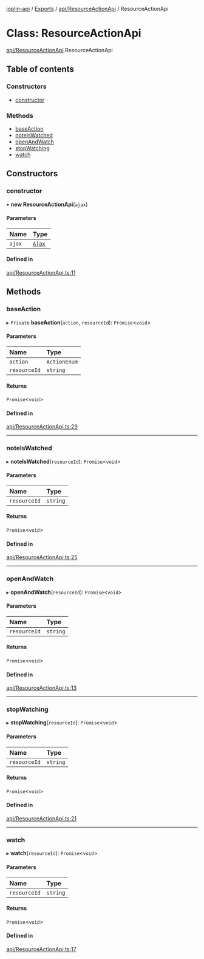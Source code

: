 [joplin-api](../README.md) / [Exports](../modules.md) / [api/ResourceActionApi](../modules/api_ResourceActionApi.md) / ResourceActionApi

# Class: ResourceActionApi

[api/ResourceActionApi](../modules/api_ResourceActionApi.md).ResourceActionApi

## Table of contents

### Constructors

- [constructor](api_ResourceActionApi.ResourceActionApi.md#constructor)

### Methods

- [baseAction](api_ResourceActionApi.ResourceActionApi.md#baseaction)
- [noteIsWatched](api_ResourceActionApi.ResourceActionApi.md#noteiswatched)
- [openAndWatch](api_ResourceActionApi.ResourceActionApi.md#openandwatch)
- [stopWatching](api_ResourceActionApi.ResourceActionApi.md#stopwatching)
- [watch](api_ResourceActionApi.ResourceActionApi.md#watch)

## Constructors

### constructor

• **new ResourceActionApi**(`ajax`)

#### Parameters

| Name   | Type                        |
| :----- | :-------------------------- |
| `ajax` | [`Ajax`](util_ajax.Ajax.md) |

#### Defined in

[api/ResourceActionApi.ts:11](https://github.com/rxliuli/joplin-utils/blob/f2c832f/libs/joplin-api/src/api/ResourceActionApi.ts#L11)

## Methods

### baseAction

▸ `Private` **baseAction**(`action`, `resourceId`): `Promise`<`void`\>

#### Parameters

| Name         | Type         |
| :----------- | :----------- |
| `action`     | `ActionEnum` |
| `resourceId` | `string`     |

#### Returns

`Promise`<`void`\>

#### Defined in

[api/ResourceActionApi.ts:29](https://github.com/rxliuli/joplin-utils/blob/f2c832f/libs/joplin-api/src/api/ResourceActionApi.ts#L29)

---

### noteIsWatched

▸ **noteIsWatched**(`resourceId`): `Promise`<`void`\>

#### Parameters

| Name         | Type     |
| :----------- | :------- |
| `resourceId` | `string` |

#### Returns

`Promise`<`void`\>

#### Defined in

[api/ResourceActionApi.ts:25](https://github.com/rxliuli/joplin-utils/blob/f2c832f/libs/joplin-api/src/api/ResourceActionApi.ts#L25)

---

### openAndWatch

▸ **openAndWatch**(`resourceId`): `Promise`<`void`\>

#### Parameters

| Name         | Type     |
| :----------- | :------- |
| `resourceId` | `string` |

#### Returns

`Promise`<`void`\>

#### Defined in

[api/ResourceActionApi.ts:13](https://github.com/rxliuli/joplin-utils/blob/f2c832f/libs/joplin-api/src/api/ResourceActionApi.ts#L13)

---

### stopWatching

▸ **stopWatching**(`resourceId`): `Promise`<`void`\>

#### Parameters

| Name         | Type     |
| :----------- | :------- |
| `resourceId` | `string` |

#### Returns

`Promise`<`void`\>

#### Defined in

[api/ResourceActionApi.ts:21](https://github.com/rxliuli/joplin-utils/blob/f2c832f/libs/joplin-api/src/api/ResourceActionApi.ts#L21)

---

### watch

▸ **watch**(`resourceId`): `Promise`<`void`\>

#### Parameters

| Name         | Type     |
| :----------- | :------- |
| `resourceId` | `string` |

#### Returns

`Promise`<`void`\>

#### Defined in

[api/ResourceActionApi.ts:17](https://github.com/rxliuli/joplin-utils/blob/f2c832f/libs/joplin-api/src/api/ResourceActionApi.ts#L17)
